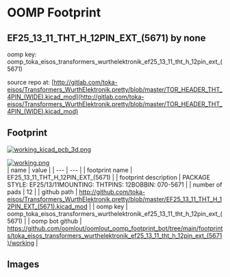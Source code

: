 # OOMP Footprint  
## EF25_13_11_THT_H_12PIN_EXT_(5671)  by none  
  
oomp key: oomp_toka_eisos_transformers_wurthelektronik_ef25_13_11_tht_h_12pin_ext_(5671)  
  
source repo at: [http://gitlab.com/toka-eisos/Transformers_WurthElektronik.pretty/blob/master/TOR_HEADER_THT_4PIN_(WIDE).kicad_mod](http://gitlab.com/toka-eisos/Transformers_WurthElektronik.pretty/blob/master/TOR_HEADER_THT_4PIN_(WIDE).kicad_mod)  
## Footprint  
  
[![working_kicad_pcb_3d.png](working_kicad_pcb_3d_600.png)](working_kicad_pcb_3d.png)  
  
[![working.png](working_600.png)](working.png)  
| name | value | 
| --- | --- | 
| footprint name | EF25_13_11_THT_H_12PIN_EXT_(5671) | 
| footprint description | PACKAGE STYLE: EF25/13/11MOUNTING: THTPINS: 12BOBBIN: 070-5671 | 
| number of pads | 12 | 
| github path | http://github.com/toka-eisos/Transformers_WurthElektronik.pretty/blob/master/EF25_13_11_THT_H_12PIN_EXT_(5671).kicad_mod | 
| oomp key | oomp_toka_eisos_transformers_wurthelektronik_ef25_13_11_tht_h_12pin_ext_(5671) | 
| oomp bot github | https://github.com/oomlout/oomlout_oomp_footprint_bot/tree/main/footprints/toka_eisos_transformers_wurthelektronik_ef25_13_11_tht_h_12pin_ext_(5671)/working | 
## Images  

